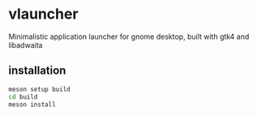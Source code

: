 # vlauncher

Minimalistic application launcher for gnome desktop, built with gtk4 and libadwaita

## installation

```bash
meson setup build
cd build
meson install
```
